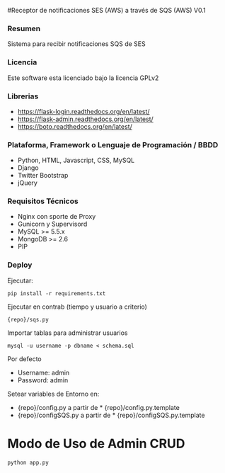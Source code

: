 #Receptor de notificaciones SES (AWS) a través de SQS (AWS) V0.1

### Resumen
Sistema para recibir notificaciones SQS de SES

### Licencia
Este software esta licenciado bajo la licencia GPLv2

### Librerias

* https://flask-login.readthedocs.org/en/latest/
* https://flask-admin.readthedocs.org/en/latest/
* https://boto.readthedocs.org/en/latest/

### Plataforma, Framework o Lenguaje de Programación / BBDD
- Python, HTML, Javascript, CSS, MySQL  
- Django
- Twitter Bootstrap
- jQuery

### Requisitos Técnicos
- Nginx con sporte de Proxy
- Gunicorn y Supervisord
- MySQL >= 5.5.x
- MongoDB >= 2.6
- PIP

### Deploy
Ejecutar:
```
pip install -r requirements.txt
```

Ejecutar en contrab (tiempo y usuario a criterio)
```
{repo}/sqs.py
```

Importar tablas para administrar usuarios
```
mysql -u username -p dbname < schema.sql
```
Por defecto
 - Username: admin
 - Password: admin

Setear variables de Entorno en:
* {repo}/config.py a partir de * {repo}/config.py.template
* {repo}/configSQS.py a partir de * {repo}/configSQS.py.template

# Modo de Uso de Admin CRUD

```
python app.py
```
